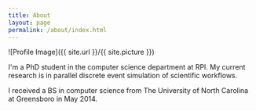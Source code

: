 ```yaml
---
title: About
layout: page
permalink: /about/index.html
---
```

<style>
img { width: 50%; margin: 0 auto; display: block; }
</style>

![Profile Image]({{ site.url }}/{{ site.picture }})

<p>I'm a PhD student in the computer science department at RPI.  
My current research is in parallel discrete event simulation of scientific workflows.</p>
<p>I received a BS in computer science from The University of North Carolina at Greensboro 
in May 2014.</p>

